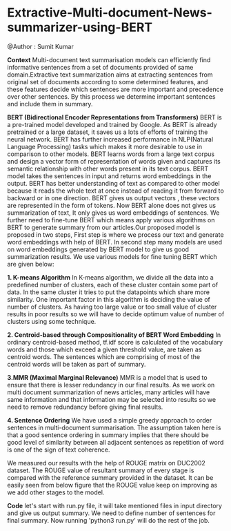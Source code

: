 # Extractive-Multi-document-News-summarizer-using-BERT
@Author : Sumit Kumar

**Context**
Multi-document text summarisation models can efficiently find informative sentences from a set of documents provided of same domain.Extractive text summarization aims at extracting sentences from original set of documents according to some determined features, and these features decide which sentences are more important and precedence over other sentences. By this process we determine important sentences and include them in summary.

**BERT (Bidirectional Encoder Representations from Transformers)**
BERT is a pre-trained model developed and trained by Google. As BERT is already pretrained or a large dataset, it saves us a lots of efforts of training the neural network. BERT has further increased performance in NLP(Natural Language Processing) tasks which makes it more desirable to use in comparison to other models.
BERT learns words from a large text corpus and design a vector form of representation of words given and captures its semantic relationship with other words present in its text corpus. BERT model takes the sentences in input and returns word embeddings in the output. BERT has better understanding of text as compared to other model because it reads the whole text at once instead of reading it from forward to backward or in one direction.
BERT gives us output vectors , these vectors are represented in the form of tokens. Now BERT alone does not gives us summarization of text, It only gives us word  embeddings of sentences. We further need to fine-tune BERT which means apply various algorithms on BERT to generate summary from our articles.Our proposed model is proposed in two steps, First step is where we process our text and generate word embeddings with help of BERT. In second step many models are used on word embeddings generated by BERT model to give us good summarization results. We use various models for fine tuning BERT which are given below:

**1. K-means Algorithm**
In K-means algorithm, we divide all the data into a predefined number of clusters, each of these cluster contain some part of data. In the same cluster it tries to put the datapoints which share more similarity. One important factor in this algorithm is deciding the value of number of clusters. As having too large value or too small value of cluster results in poor results so we will have to decide optimum value of number of clusters using some technique.

**2. Centroid-based through Compositionality of BERT Word Embedding**
In ordinary centroid-based method, tf.idf score is calculated of the vocabulary words and those which exceed a given threshold value, are taken as centroid words. The sentences which are comprising of most of the centroid words will be taken as part of summary.

**3.MMR (Maximal Marginal Relevance)**
MMR is a model that is used to ensure that there is lesser redundancy in our final results. As we work on multi document summarization of news articles, many articles will have same information and that information may be selected into results so we need to remove redundancy before giving final results.

**4. Sentence Ordering**
We have used a simple greedy approach to order sentences in multi-document summarisation. The assumption taken here is that a good sentence ordering in summary implies that there should be good level of similarity between all adjacent sentences as repetition of word is one of the sign of text coherence.


We measured our results with the help of ROUGE matrix on DUC2002 dataset. The ROUGE value of resultant summary of every stage is compared with the reference summary provided in the dataset. It can be easily seen from below figure that the ROUGE value keep on improving as we add other stages to the model.

**Code**
let's start with run.py file, it will take mentioned files in input directory and give us output summary. We need to define number of sentences for final summary. Now running  'python3 run.py' will do the rest of the job.
